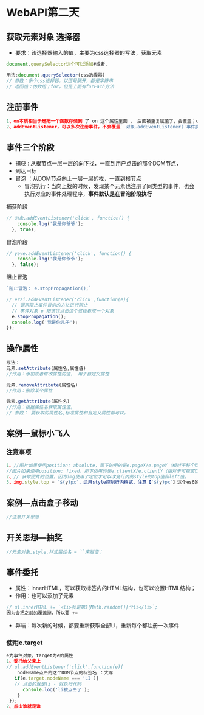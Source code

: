 # WebAPI第二天

## 获取元素对象 选择器

* 要求：该选择器输入的值，主要为css选择器的写法，获取元素

```js
document.querySelector这个可以添加#或者.
```

```js
用法:document.querySelector(css选择器)
// 参数：多个css选择器，以逗号隔开，都是字符串
// 返回值：伪数组；for，但是上面有forEach方法
```

## 注册事件

```js
1、on本质相当于是把一个函数存储到 了 on 这个属性里面 ， 后面被重复赋值了，会覆盖；on的方式注册
2、addEventListener，可以多次注册事件，不会覆盖` 对象.addEventListener('事件类型', function() {})`
```

## 事件三个阶段

* 捕获 : 从根节点一层一层的向下找，一直到用户点击的那个DOM节点，
* 到达目标
* 冒泡 ：从DOM节点向上一层一层的找，一直到根节点
  * 冒泡执行：当向上找的时候，发现某个元素也注册了同类型的事件，也会执行对应的事件处理程序，**事件默认是在冒泡阶段执行**

捕获阶段

```js
// 对象.addEventListener('click', function() {
    console.log('我是你爷爷');
  }, true);
```

冒泡阶段

```js
// yeye.addEventListener('click', function() {
    console.log('我是你爷爷');
  }, false);
```

阻止冒泡

```js
`阻止冒泡： e.stopPropagation();`

// erzi.addEventListener('click',function(e){
  // 调用阻止事件冒泡的方法进行阻止
  // 事件对象 e 把该次点击这个过程看成一个对象
  e.stopPropagation();
  console.log('我是你儿子');
});
```



## 操作属性

```js
写法：
元素.setAttribute(属性名,属性值)
//作用：添加或者修改属性的值， 用于自定义属性

元素.removeAttribute(属性名)
//作用：删除某个属性

元素.getAttribute(属性名)
//作用：根据属性名获取属性值。
// 参数： 要获取的属性名,标准属性和自定义属性都可以。
```



## 案例—鼠标小飞人

### 注意事项

```js
1、//图片如果使用position: absolute，那下边用的是e.pageX/e.pageY（相对于整个页面）
//图片如果使用position: fixed，那下边用的是e.clientX/e.clientY（相对于可视窗口）
2、// 获取图片的位置，因为img使用了定位才可以改变行内的style的top值和left值。
3、img.style.top = `${y}px`，运用style控制行内样式，注意【`${y}px`】这个es6的写法，尤其是那个单位px；
```

## 案例—点击盒子移动

```js
//注意开关思想
```

## 开关思想—抽奖

```js
//元素对象.style.样式属性名 = ``来赋值；
```

## 事件委托

* 属性：innerHTML，可以获取标签内的HTML结构，也可以设置HTML结构；
* 作用：也可以添加子元素

```js
// ul.innerHTML += `<li>我是第${Math.random()}个li</li>`;
因为会把之前的覆盖掉，所以要 += 
```

* 弊端：每次新的时候，都要重新获取全部LI，重新每个都注册一次事件

### 使用e.target

```js
e为事件对象，target为e的属性
1、委托给父亲上
// ul.addEventListener('click',function(e){
    nodeName点击的这个DOM节点的标签名 ：大写
   if(e.target.nodeName === 'LI'){
   // 点击的就是li - 就执行代码
      console.log('li被点击了');
    }
 });
2、点击谁就是谁
```




